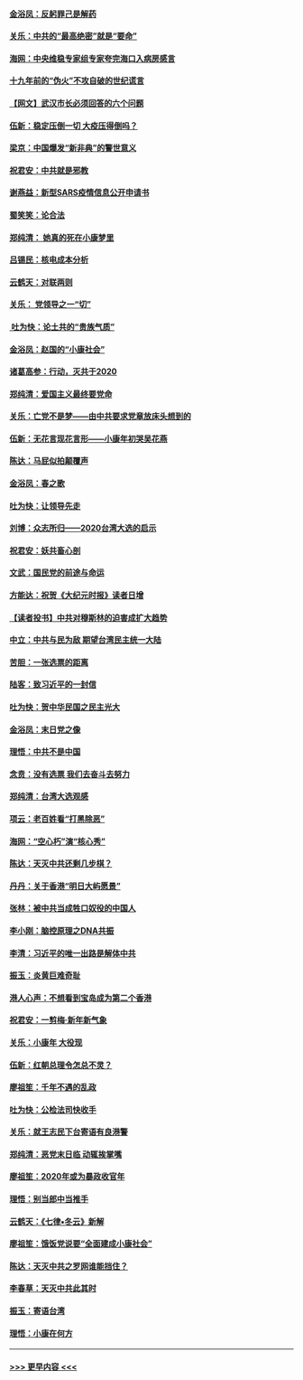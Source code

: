 #### [金浴凤：反躬罪己是解药](../pages/nsc993/n11820280.md?t=01261231) 
#### [关乐：中共的“最高绝密”就是“要命”](../pages/nsc993/n11816946.md?t=01261231) 
#### [海网：中央维稳专家组专家夸完海口入病房感言](../pages/nsc993/n11815138.md?t=01261231) 
#### [十九年前的“伪火”不攻自破的世纪谎言](../pages/nsc993/n11813238.md?t=01261231) 
#### [【网文】武汉市长必须回答的六个问题](../pages/nsc993/n11813848.md?t=01261231) 
#### [伍新：稳定压倒一切 大疫压得倒吗？](../pages/nsc993/n11812634.md?t=01261231) 
#### [梁京：中国爆发“新非典”的警世意义](../pages/nsc993/n11812554.md?t=01261231) 
#### [祝君安：中共就是邪教](../pages/nsc993/n11812431.md?t=01261231) 
#### [谢燕益：新型SARS疫情信息公开申请书](../pages/nsc993/n11808840.md?t=01261231) 
#### [蜀笑笑：论合法](../pages/nsc993/n11808064.md?t=01261231) 
#### [郑纯清： 她真的死在小康梦里](../pages/nsc993/n11806623.md?t=01261231) 
#### [吕锡民：核电成本分析](../pages/nsc993/n11806284.md?t=01261231) 
#### [云鹤天：对联两则](../pages/nsc993/n11805957.md?t=01261231) 
#### [关乐： 党领导之一“切”](../pages/nsc993/n11804505.md?t=01261231) 
#### [ 吐为快：论土共的“贵族气质”](../pages/nsc993/n11804490.md?t=01261231) 
#### [金浴凤：赵国的“小康社会”](../pages/nsc993/n11804452.md?t=01261231) 
#### [诸葛高参：行动，灭共于2020](../pages/nsc993/n11804120.md?t=01261231) 
#### [郑纯清：爱国主义最终要党命](../pages/nsc993/n11802197.md?t=01261231) 
#### [关乐：亡党不是梦——由中共要求党章放床头想到的](../pages/nsc993/n11802156.md?t=01261231) 
#### [伍新：无花言现花言形——小康年初哭吴花燕](../pages/nsc993/n11800044.md?t=01261231) 
#### [陈达：马屁似拍颠覆声](../pages/nsc993/n11800010.md?t=01261231) 
#### [金浴凤：春之歌](../pages/nsc993/n11797687.md?t=01261231) 
#### [吐为快：让领导先走](../pages/nsc993/n11797512.md?t=01261231) 
#### [刘博：众志所归——2020台湾大选的启示](../pages/nsc993/n11796878.md?t=01261231) 
#### [祝君安：妖共畜心剖](../pages/nsc993/n11794273.md?t=01261231) 
#### [文武：国民党的前途与命运](../pages/nsc993/n11794198.md?t=01261231) 
#### [方能达：祝贺《大纪元时报》读者日增](../pages/nsc993/n11793807.md?t=01261231) 
#### [【读者投书】中共对穆斯林的迫害成扩大趋势](../pages/nsc993/n11791371.md?t=01261231) 
#### [中立：中共与民为敌 期望台湾民主统一大陆](../pages/nsc993/n11790392.md?t=01261231) 
#### [苦胆：一张选票的距离](../pages/nsc993/n11788914.md?t=01261231) 
#### [陆客：致习近平的一封信](../pages/nsc993/n11788867.md?t=01261231) 
#### [吐为快：贺中华民国之民主光大](../pages/nsc993/n11788618.md?t=01261231) 
#### [金浴凤：末日党之像](../pages/nsc993/n11787475.md?t=01261231) 
#### [理悟：中共不是中国](../pages/nsc993/n11787463.md?t=01261231) 
#### [念贲：没有选票  我们去奋斗去努力](../pages/nsc993/n11787398.md?t=01261231) 
#### [郑纯清：台湾大选观感](../pages/nsc993/n11786210.md?t=01261231) 
#### [项云：老百姓看“打黑除恶”](../pages/nsc993/n11785398.md?t=01261231) 
#### [海网：“空心朽”演“核心秀”](../pages/nsc993/n11783874.md?t=01261231) 
#### [陈达：天灭中共还剩几步棋？](../pages/nsc993/n11783719.md?t=01261231) 
#### [丹丹：关于香港“明日大屿愿景”](../pages/nsc993/n11783273.md?t=01261231) 
#### [张林：被中共当成牲口奴役的中国人](../pages/nsc993/n11782397.md?t=01261231) 
#### [李小刚：脑控原理之DNA共振](../pages/nsc993/n11780962.md?t=01261231) 
#### [李清：习近平的唯一出路是解体中共](../pages/nsc993/n11780866.md?t=01261231) 
#### [振玉：炎黄巨难奇耻](../pages/nsc993/n11779632.md?t=01261231) 
#### [港人心声：不想看到宝岛成为第二个香港](../pages/nsc993/n11778817.md?t=01261231) 
#### [祝君安：一剪梅‧新年新气象](../pages/nsc993/n11776340.md?t=01261231) 
#### [关乐：小康年 大役现](../pages/nsc993/n11774213.md?t=01261231) 
#### [伍新：红朝总理令怎总不灵？](../pages/nsc993/n11770813.md?t=01261231) 
#### [廖祖笙：千年不遇的乱政](../pages/nsc993/n11770373.md?t=01261231) 
#### [吐为快：公检法司快收手](../pages/nsc993/n11770359.md?t=01261231) 
#### [关乐：就王志民下台寄语有良港警](../pages/nsc993/n11769903.md?t=01261231) 
#### [郑纯清：恶党末日临 动辄挨掌嘴](../pages/nsc993/n11769356.md?t=01261231) 
#### [廖祖笙：2020年或为暴政收官年](../pages/nsc993/n11768216.md?t=01261231) 
#### [理悟：别当郎中当推手](../pages/nsc993/n11768243.md?t=01261231) 
#### [云鹤天：《七律▪冬云》新解](../pages/nsc993/n11768204.md?t=01261231) 
#### [廖祖笙：饿饭党说要“全面建成小康社会”](../pages/nsc993/n11767482.md?t=01261231) 
#### [陈达：天灭中共之罗网谁能挡住？](../pages/nsc993/n11767465.md?t=01261231) 
#### [李春草：天灭中共此其时](../pages/nsc993/n11767452.md?t=01261231) 
#### [振玉：寄语台湾](../pages/nsc993/n11767432.md?t=01261231) 
#### [理悟：小康在何方](../pages/nsc993/n11767394.md?t=01261231) 

----
#### [ >>> 更早内容 <<< ](../indexes/nsc993-earlier.md)
